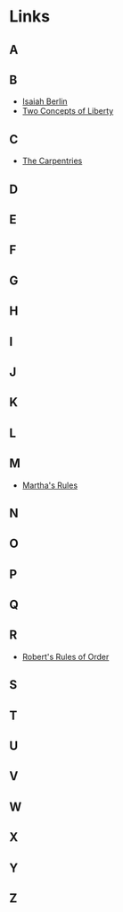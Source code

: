 # Links

## A

## B

-   <a href="https://en.wikipedia.org/wiki/Isaiah_Berlin">Isaiah Berlin</a>
-   <a href="https://en.wikipedia.org/wiki/Two_Concepts_of_Liberty">Two Concepts of Liberty</a>

## C

-   <a href="https://carpentries.org">The Carpentries</a>

## D

## E

## F

## G

## H

## I

## J

## K

## L

## M

-   <a href="https://journals.sagepub.com/doi/10.1177/088610998600100206">Martha's Rules</a>

## N

## O

## P

## Q

## R

-   <a href="https://en.wikipedia.org/wiki/Robert%27s_Rules_of_Order">Robert's Rules of Order</a>

## S

## T

## U

## V

## W

## X

## Y

## Z
